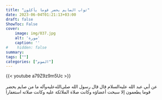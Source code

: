 ```yaml
---
title: "ثواب الصايم يحضر قوما يأكلون"
date: 2023-06-04T01:21:13+03:00
draft: false
ShowToc: False
cover:
    image: img/037.jpg
    alt: 'صورة'
    caption: ''
#    hidden: false
summary: 
tags: [""]
categories: ["الصوم"]
---
```

{{< youtube a79Z9z9m5Uc >}}  
 <br>
عن أبي عبد الله عليه‌السلام قال قال رسول الله صلى‌الله‌عليه‌وآله ما من صايم يحضر قوما
يطعمون إلا سبحت أعضاؤه وكانت صلاة الملائكة عليه وكانت صلاته استغفارا

